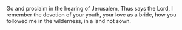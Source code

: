 Go and proclaim in the hearing of Jerusalem, Thus says the Lord, I remember the devotion of your youth, your love as a bride, how you followed me in the wilderness, in a land not sown.

